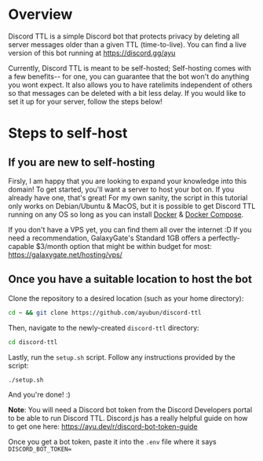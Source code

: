 # Overview

Discord TTL is a simple Discord bot that protects privacy by deleting all server messages older than a given TTL (time-to-live). You can
find a live version of this bot running at https://discord.gg/ayu

Currently, Discord TTL is meant to be self-hosted; Self-hosting comes with a few benefits-- for one, you can guarantee that the bot won't do
anything you wont expect. It also allows you to have ratelimits independent of others so that messages can be deleted with a bit less delay.
If you would like to set it up for your server, follow the steps below!


# Steps to self-host

## If you are new to self-hosting
Firsly, I am happy that you are looking to expand your knowledge into this domain! To get started, you'll want a server to host your bot on.
If you already have one, that's great! For my own sanity, the script in this tutorial only works on Debian/Ubuntu & MacOS, but it is
possible to get Discord TTL running on any OS so long as you can install [Docker](https://docs.docker.com/engine/install/ubuntu/) 
& [Docker Compose](https://docs.docker.com/compose/install/).

If you don't have a VPS yet, you can find them all over the internet :D If you need a recommendation, GalaxyGate's Standard 1GB offers a 
perfectly-capable $3/month option that might be within budget for most: https://galaxygate.net/hosting/vps/

## Once you have a suitable location to host the bot
Clone the repository to a desired location (such as your home directory):
```bash
cd ~ && git clone https://github.com/ayubun/discord-ttl
```
Then, navigate to the newly-created `discord-ttl` directory:
```bash
cd discord-ttl
```
Lastly, run the `setup.sh` script. Follow any instructions provided by the script:
```bash
./setup.sh
```
And you're done! :)

**Note**: You will need a Discord bot token from the Discord Developers portal to be able to run Discord TTL. Discord.js has a really
helpful guide on how to get one here: https://ayu.dev/r/discord-bot-token-guide

Once you get a bot token, paste it into the `.env` file where it says `DISCORD_BOT_TOKEN=`